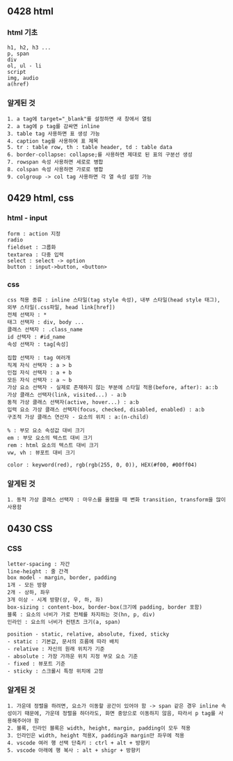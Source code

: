 ## 0428 html

### html 기초

    h1, h2, h3 ...
    p, span
    div
    ol, ul - li
    script
    img, audio
    a(href)

### 알게된 것

    1. a tag에 target="_blank"를 설정하면 새 창에서 열림
    2. a tag에 p tag를 감싸면 inline
    3. table tag 사용하면 표 생성 가능
    4. caption tag를 사용하여 표 제목
    5. tr : table row, th : table header, td : table data
    6. border-collapse: collapse;를 사용하면 제대로 된 표의 구분선 생성
    7. rowspan 속성 사용하면 세로로 병합
    8. colspan 속성 사용하면 가로로 병합
    9. colgroup -> col tag 사용하면 각 열 속성 설정 가능

## 0429 html, css

### html - input

    form : action 지정
    radio
    fieldset : 그룹화
    textarea : 다중 입력
    select : select -> option
    button : input->button, <button>

### css

    css 적용 종류 : inline 스타일(tag style 속성), 내부 스타일(head style 태그), 외부 스타일(.css파일, head link[href])
    전체 선택자 : *
    태그 선택자 : div, body ...
    클래스 선택자 : .class_name
    id 선택자 : #id_name
    속성 선택자 : tag[속성]

    집합 선택자 : tag 여러개
    직계 자식 선택자 : a > b
    인접 자식 선택자 : a + b
    모든 자식 선택자 : a ~ b
    가상 요소 선택자 - 실제로 존재하지 않는 부분에 스타일 적용(before, after): a::b
    가상 클래스 선택자(link, visited...) - a:b
    동적 가상 클래스 선택자(active, hover...) : a:b
    입력 요소 가상 클래스 선택자(focus, checked, disabled, enabled) : a:b
    구조적 가상 클래스 연산자 - 요소의 위치 : a:(n-child)

    % : 부모 요소 속성값 대비 크기
    em : 부모 요소의 텍스트 대비 크기
    rem : html 요소의 텍스트 대비 크기
    vw, vh : 뷰포트 대비 크기

    color : keyword(red), rgb(rgb(255, 0, 0)), HEX(#f00, #00ff04)

### 알게된 것

    1. 동적 가상 클래스 선택자 : 마우스를 올렸을 때 변화 transition, transform을 많이 사용함

## 0430 CSS

### CSS

    letter-spacing : 자간
    line-height : 줄 간격
    box model - margin, border, padding
    1개 - 모든 방향
    2개 - 상하, 좌우
    3개 이상 - 시계 방향(상, 우, 하, 좌)
    box-sizing : content-box, border-box(크기에 padding, border 포함)
    블록 : 요소의 너비가 가로 전체를 차지하는 것(hn, p, div)
    인라인 : 요소의 너비가 컨텐츠 크기(a, span)

    position - static, relative, absolute, fixed, sticky
    - static : 기본값, 문서의 흐름에 따라 배치
    - relative : 자신의 원래 위치가 기준
    - absolute : 가장 가까운 위치 지정 부모 요소 기준
    - fixed : 뷰포트 기준
    - sticky : 스크롤시 특정 위치에 고정

### 알게된 것

    1. 가운데 정렬을 하려면, 요소가 이동할 공간이 있어야 함 -> span 같은 경우 inline 속성이기 때문에, 가운데 정렬을 하더라도, 화면 중앙으로 이동하지 않음, 따라서 p tag를 사용해주어야 함
    2. 블록, 인라인 블록은 width, height, margin, padding이 모두 적용
    3. 인라인은 width, height 적용X, padding과 margin만 좌우에 적용
    4. vscode 여러 행 선택 단축키 : ctrl + alt + 방향키
    5. vscode 아래에 행 복사 : alt + shigr + 방향키
